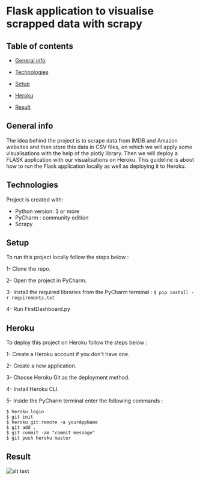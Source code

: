 # Flask application to visualise scrapped data with scrapy

## Table of contents
* [General info](#general-info)

* [Technologies](#Technologies)

* [Setup](#setup)

* [Heroku](#Heroku)

* [Result](#Result)

## General info
The idea behind the project is to scrape data from IMDB and Amazon websites and then store this data in CSV files, on which we will apply some visualisations with the help of the plotly library. Then we will deploy a FLASK application with our visualisations on Heroku. This guideline is about how to run the Flask application locally as well as deploying it to Heroku. 

## Technologies

Project is created with:
* Python version: 3 or more
* PyCharm : community edition
* Scrapy

## Setup 

To run this project locally follow the steps below : 

1- Clone the repo.

2- Open the project in PyCharm.

3- Install the required libraries from the PyCharm terminal : ``` $ pip install -r requirements.txt ```

4- Run FirstDashboard.py

## Heroku

To deploy this project on Heroku follow the steps below : 

1- Create a Heroku account if you don't have one.

2- Create a new application.

3- Choose Heroku Git as the deployment method.

4- Install Heroku CLI.

5- Inside the PyCharm terminal enter the following commands : 

``` 
$ heroku login 
$ git init 
$ heroku git:remote -a yourAppName
$ git add .
$ git commit -am "commit message"
$ git push heroku master

```
## Result 

![alt text](https://user-images.githubusercontent.com/16072777/104095678-81231a00-5298-11eb-8d3f-82fa1544a715.png)



